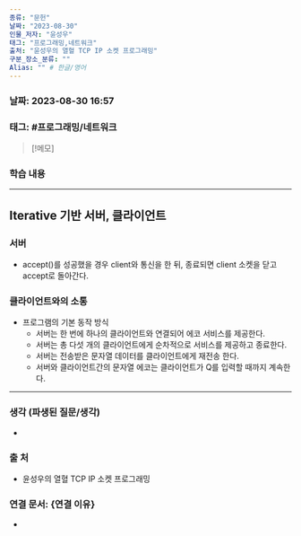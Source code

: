 ```yaml
---
종류: "문헌"
날짜: "2023-08-30"
인물_저자: "윤성우"
태그: "프로그래밍,네트워크"
출처: "윤성우의 열혈 TCP IP 소켓 프로그래밍"
구분_장소_분류: ""
Alias: "" # 한글/영어
---
```


### 날짜: 2023-08-30 16:57
### 태그: #프로그래밍/네트워크

>[!메모]
> 

### 학습 내용
---
## Iterative 기반 서버, 클라이언트
### 서버
- accept()를 성공했을 경우 client와 통신을 한 뒤, 종료되면 client 소켓을 닫고 accept로 돌아간다.
### 클라이언트와의 소통
- 프로그램의 기본 동작 방식
	- 서버는 한 번에 하나의 클라이언트와 연결되어 에코 서비스를 제공한다.
	- 서버는 총 다섯 개의 클라이언트에게 순차적으로 서비스를 제공하고 종료한다.
	- 서버는 전송받은 문자열 데이터를 클라이언트에게 재전송 한다.
	- 서버와 클라이언트간의 문자열 에코는 클라이언트가 Q를 입력할 때까지 계속한다.

---
### 생각 (파생된 질문/생각)
- 
### 출 처
- 윤성우의 열혈 TCP IP 소켓 프로그래밍

### 연결 문서: {연결 이유}
- 